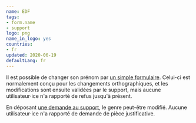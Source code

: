 ```yaml
---
name: EDF
tags:
- form.name
- support
logo: png
name_in_logo: yes
countries:
- fr
updated: 2020-06-19
defaultLang: fr
---
```


Il est possible de changer son prénom par [un simple formulaire](https://particulier.edf.fr/fr/accueil/espace-client/mon-compte/changer-l-orthographe-de-mon-nom-ou-mon-prenom.html).
Celui-ci est normalement conçu pour les changements orthographiques, et les
modifications sont ensuite validées par le support, mais aucune
utilisateur⋅ice n'a rapporté de refus jusqu'à présent.

En déposant [une demande au support](https://particulier.edf.fr/fr/accueil/espace-client/contact/demande/formulaire/donnees-personnelles.html),
le genre peut-être modifié. Aucune utilisateur⋅ice n'a rapporté de demande de pièce justificative.

